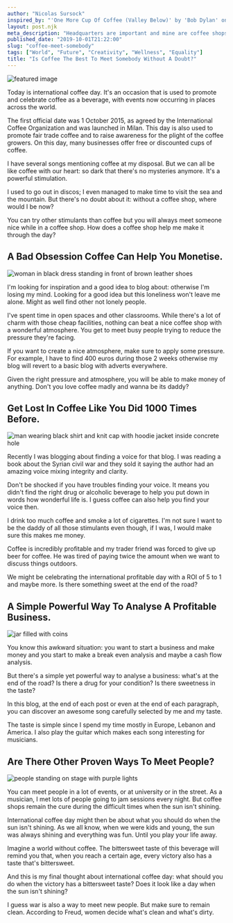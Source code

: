 ```yaml
---
author: "Nicolas Sursock"
inspired_by: "'One More Cup Of Coffee (Valley Below)' by 'Bob Dylan' on 'Desire'"
layout: post.njk
meta_description: "Headquarters are important and mine are coffee shops. There is an atmosphere filled with solidarity. At least you can hear the other person."
published_date: "2019-10-01T21:22:00"
slug: "coffee-meet-somebody"
tags: ["World", "Future", "Creativity", "Wellness", "Equality"]
title: "Is Coffee The Best To Meet Somebody Without A Doubt?"
---
```


![featured image](https://images.unsplash.com/photo-1505275350441-83dcda8eeef5?ixlib=rb-4.0.3&ixid=MnwxMjA3fDB8MHxwaG90by1wYWdlfHx8fGVufDB8fHx8&auto=format&fit=crop)

Today is international coffee day. It's an occasion that is used to promote and celebrate coffee as a beverage, with events now occurring in places across the world.

The first official date was 1 October 2015, as agreed by the International Coffee Organization and was launched in Milan. This day is also used to promote fair trade coffee and to raise awareness for the plight of the coffee growers. On this day, many businesses offer free or discounted cups of coffee.

I have several songs mentioning coffee at my disposal. But we can all be like coffee with our heart: so dark that there's no mysteries anymore. It's a powerful stimulation.

I used to go out in discos; I even managed to make time to visit the sea and the mountain. But there's no doubt about it: without a coffee shop, where would I be now?

You can try other stimulants than coffee but you will always meet someone nice while in a coffee shop. How does a coffee shop help me make it through the day?

## A Bad Obsession Coffee Can Help You Monetise.

![woman in black dress standing in front of brown leather shoes](https://images.unsplash.com/photo-1569844913922-54a682be698b?ixlib=rb-4.0.3&ixid=MnwxMjA3fDB8MHxwaG90by1wYWdlfHx8fGVufDB8fHx8&auto=format&fit=crop&q=80&w=800&h=600)

I'm looking for inspiration and a good idea to blog about: otherwise I'm losing my mind. Looking for a good idea but this loneliness won't leave me alone. Might as well find other not lonely people.

I've spent time in open spaces and other classrooms. While there's a lot of charm with those cheap facilities, nothing can beat a nice coffee shop with a wonderful atmosphere. You get to meet busy people trying to reduce the pressure they're facing.

If you want to create a nice atmosphere, make sure to apply some pressure. For example, I have to find 400 euros during those 2 weeks otherwise my blog will revert to a basic blog with adverts everywhere.

Given the right pressure and atmosphere, you will be able to make money of anything. Don't you love coffee madly and wanna be its daddy?

## Get Lost In Coffee Like You Did 1000 Times Before.

![man wearing black shirt and knit cap with hoodie jacket inside concrete hole](https://images.unsplash.com/photo-1506464253090-7af30fe60a71?ixlib=rb-4.0.3&ixid=MnwxMjA3fDB8MHxwaG90by1wYWdlfHx8fGVufDB8fHx8&auto=format&fit=crop&q=80&w=800&h=600)

Recently I was blogging about finding a voice for that blog. I was reading a book about the Syrian civil war and they sold it saying the author had an amazing voice mixing integrity and clarity.

Don't be shocked if you have troubles finding your voice. It means you didn't find the right drug or alcoholic beverage to help you put down in words how wonderful life is. I guess coffee can also help you find your voice then.

I drink too much coffee and smoke a lot of cigarettes. I'm not sure I want to be the daddy of all those stimulants even though, if I was, I would make sure this makes me money.

Coffee is incredibly profitable and my trader friend was forced to give up beer for coffee. He was tired of paying twice the amount when we want to discuss things outdoors.

We might be celebrating the international profitable day with a ROI of 5 to 1 and maybe more. Is there something sweet at the end of the road?

## A Simple Powerful Way To Analyse A Profitable Business.

![jar filled with coins](https://images.unsplash.com/photo-1633158829875-e5316a358c6f?ixlib=rb-4.0.3&ixid=MnwxMjA3fDB8MHxwaG90by1wYWdlfHx8fGVufDB8fHx8&auto=format&fit=crop&q=80&w=800&h=600)

You know this awkward situation: you want to start a business and make money and you start to make a break even analysis and maybe a cash flow analysis.

But there's a simple yet powerful way to analyse a business: what's at the end of the road? Is there a drug for your condition? Is there sweetness in the taste?

In this blog, at the end of each post or even at the end of each paragraph, you can discover an awesome song carefully selected by me and my taste.

The taste is simple since I spend my time mostly in Europe, Lebanon and America. I also play the guitar which makes each song interesting for musicians.

## Are There Other Proven Ways To Meet People?

![people standing on stage with purple lights](https://images.unsplash.com/photo-1593958812614-2db6a598c71c?ixlib=rb-4.0.3&ixid=MnwxMjA3fDB8MHxwaG90by1wYWdlfHx8fGVufDB8fHx8&auto=format&fit=crop&q=80&w=800&h=600)

You can meet people in a lot of events, or at university or in the street. As a musician, I met lots of people going to jam sessions every night. But coffee shops remain the cure during the difficult times when the sun isn't shining.

International coffee day might then be about what you should do when the sun isn't shining. As we all know, when we were kids and young, the sun was always shining and everything was fun. Until you play your life away.

Imagine a world without coffee. The bittersweet taste of this beverage will remind you that, when you reach a certain age, every victory also has a taste that's bittersweet.

And this is my final thought about international coffee day: what should you do when the victory has a bittersweet taste? Does it look like a day when the sun isn't shining?

I guess war is also a way to meet new people. But make sure to remain clean. According to Freud, women decide what's clean and what's dirty. 